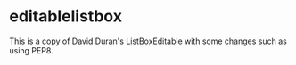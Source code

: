 # editablelistbox
This is a copy of David Duran's ListBoxEditable with some changes such as using PEP8.
